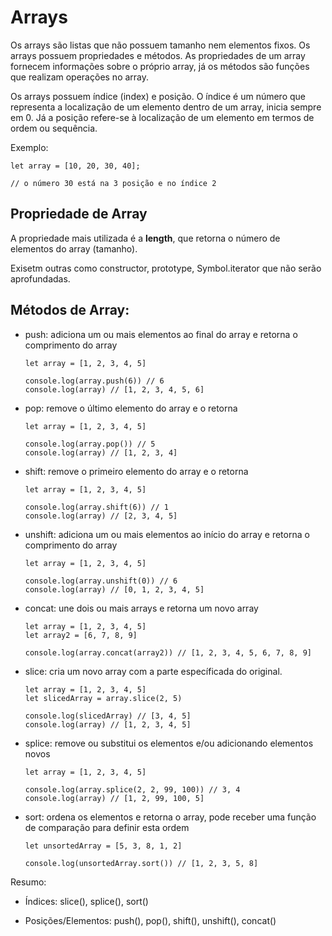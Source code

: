 # Arrays

Os arrays são listas que não possuem tamanho nem elementos fixos.
Os arrays possuem propriedades e métodos. As propriedades de um array fornecem informações sobre o próprio array, já os métodos são funções que realizam operações no array.

Os arrays possuem índice (index) e posição. O índice é um número que representa a localização de um elemento dentro de um array, inicia sempre em 0. Já a posição refere-se à localização de um elemento em termos de ordem ou sequência.

Exemplo:

```
let array = [10, 20, 30, 40];

// o número 30 está na 3 posição e no índice 2
```

## Propriedade de Array

A propriedade mais utilizada é a **length**, que retorna o número de elementos do array (tamanho).

Exisetm outras como constructor, prototype, Symbol.iterator que não serão aprofundadas.

## Métodos de Array:

- push: adiciona um ou mais elementos ao final do array e retorna o comprimento do array

  ```
  let array = [1, 2, 3, 4, 5]

  console.log(array.push(6)) // 6
  console.log(array) // [1, 2, 3, 4, 5, 6]
  ```

- pop: remove o último elemento do array e o retorna

  ```
  let array = [1, 2, 3, 4, 5]

  console.log(array.pop()) // 5
  console.log(array) // [1, 2, 3, 4]
  ```

- shift: remove o primeiro elemento do array e o retorna

  ```
  let array = [1, 2, 3, 4, 5]

  console.log(array.shift(6)) // 1
  console.log(array) // [2, 3, 4, 5]
  ```

- unshift: adiciona um ou mais elementos ao início do array e retorna o comprimento do array

  ```
  let array = [1, 2, 3, 4, 5]

  console.log(array.unshift(0)) // 6
  console.log(array) // [0, 1, 2, 3, 4, 5]
  ```

- concat: une dois ou mais arrays e retorna um novo array

  ```
  let array = [1, 2, 3, 4, 5]
  let array2 = [6, 7, 8, 9]

  console.log(array.concat(array2)) // [1, 2, 3, 4, 5, 6, 7, 8, 9]
  ```

- slice: cria um novo array com a parte específicada do original.

  ```
  let array = [1, 2, 3, 4, 5]
  let slicedArray = array.slice(2, 5)

  console.log(slicedArray) // [3, 4, 5]
  console.log(array) // [1, 2, 3, 4, 5]
  ```

- splice: remove ou substitui os elementos e/ou adicionando elementos novos

  ```
  let array = [1, 2, 3, 4, 5]

  console.log(array.splice(2, 2, 99, 100)) // 3, 4
  console.log(array) // [1, 2, 99, 100, 5]
  ```

- sort: ordena os elementos e retorna o array, pode receber uma função de comparação para definir esta ordem

  ```
  let unsortedArray = [5, 3, 8, 1, 2]

  console.log(unsortedArray.sort()) // [1, 2, 3, 5, 8]
  ```

Resumo:

- Índices: slice(), splice(), sort()

- Posições/Elementos: push(), pop(), shift(), unshift(), concat()
